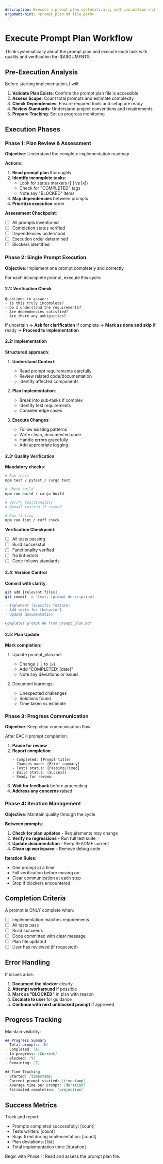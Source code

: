 ```yaml
---
description: Execute a prompt plan systematically with validation and tracking
argument-hint: <prompt_plan.md file path>
---
```


# Execute Prompt Plan Workflow

Think systematically about the prompt plan and execute each task with quality and verification for: $ARGUMENTS

## Pre-Execution Analysis

Before starting implementation, I will:
1. **Validate Plan Exists**: Confirm the prompt plan file is accessible
2. **Assess Scope**: Count total prompts and estimate complexity
3. **Check Dependencies**: Ensure required tools and setup are ready
4. **Review Standards**: Understand project conventions and requirements
5. **Prepare Tracking**: Set up progress monitoring

## Execution Phases

### Phase 1: Plan Review & Assessment
**Objective**: Understand the complete implementation roadmap

**Actions**:
1. **Read prompt plan** thoroughly
2. **Identify incomplete tasks**:
   - Look for status markers ([ ] vs [x])
   - Check for "COMPLETED" tags
   - Note any "BLOCKED" items
3. **Map dependencies** between prompts
4. **Prioritize execution** order

**Assessment Checkpoint**:
- [ ] All prompts inventoried
- [ ] Completion status verified
- [ ] Dependencies understood
- [ ] Execution order determined
- [ ] Blockers identified

### Phase 2: Single Prompt Execution
**Objective**: Implement one prompt completely and correctly

For each incomplete prompt, execute this cycle:

#### 2.1: Verification Check
```
Questions to answer:
- Is this truly incomplete?
- Do I understand the requirements?
- Are dependencies satisfied?
- Are there any ambiguities?
```

If uncertain → **Ask for clarification**
If complete → **Mark as done and skip**
If ready → **Proceed to implementation**

#### 2.2: Implementation
**Structured approach**:
1. **Understand Context**:
   - Read prompt requirements carefully
   - Review related code/documentation
   - Identify affected components

2. **Plan Implementation**:
   - Break into sub-tasks if complex
   - Identify test requirements
   - Consider edge cases

3. **Execute Changes**:
   - Follow existing patterns
   - Write clean, documented code
   - Handle errors gracefully
   - Add appropriate logging

#### 2.3: Quality Verification
**Mandatory checks**:
```bash
# Run tests
npm test / pytest / cargo test

# Check build
npm run build / cargo build

# Verify functionality
# Manual testing if needed

# Run linting
npm run lint / ruff check
```

**Verification Checkpoint**:
- [ ] All tests passing
- [ ] Build successful
- [ ] Functionality verified
- [ ] No lint errors
- [ ] Code follows standards

#### 2.4: Version Control
**Commit with clarity**:
```bash
git add [relevant files]
git commit -m "feat: [prompt description]

- Implement [specific feature]
- Add tests for [behavior]
- Update documentation

Completes prompt #N from prompt_plan.md"
```

#### 2.5: Plan Update
**Mark completion**:
1. Update prompt_plan.md:
   - Change `[ ]` to `[x]`
   - Add "COMPLETED: [date]"
   - Note any deviations or issues

2. Document learnings:
   - Unexpected challenges
   - Solutions found
   - Time taken vs estimate

### Phase 3: Progress Communication
**Objective**: Keep clear communication flow

After EACH prompt completion:
1. **Pause for review**
2. **Report completion**:
   ```
   ✓ Completed: [Prompt title]
   - Changes made: [Brief summary]
   - Tests status: [Passing/Fixed]
   - Build status: [Success]
   - Ready for review
   ```
3. **Wait for feedback** before proceeding
4. **Address any concerns** raised

### Phase 4: Iteration Management
**Objective**: Maintain quality through the cycle

**Between prompts**:
1. **Check for plan updates** - Requirements may change
2. **Verify no regressions** - Run full test suite
3. **Update documentation** - Keep README current
4. **Clean up workspace** - Remove debug code

**Iteration Rules**:
- One prompt at a time
- Full verification before moving on
- Clear communication at each step
- Stop if blockers encountered

## Completion Criteria

A prompt is ONLY complete when:
- [ ] Implementation matches requirements
- [ ] All tests pass
- [ ] Build succeeds
- [ ] Code committed with clear message
- [ ] Plan file updated
- [ ] User has reviewed (if requested)

## Error Handling

If issues arise:
1. **Document the blocker** clearly
2. **Attempt workaround** if possible
3. **Mark as "BLOCKED"** in plan with reason
4. **Escalate to user** for guidance
5. **Continue with next unblocked prompt** if approved

## Progress Tracking

Maintain visibility:
```markdown
## Progress Summary
- Total prompts: [N]
- Completed: [X]
- In progress: [Current]
- Blocked: [Y]
- Remaining: [Z]

## Time Tracking
- Started: [timestamp]
- Current prompt started: [timestamp]
- Average time per prompt: [duration]
- Estimated completion: [projection]
```

## Success Metrics

Track and report:
- Prompts completed successfully: [count]
- Tests written: [count]
- Bugs fixed during implementation: [count]
- Plan deviations: [list]
- Total implementation time: [duration]

Begin with Phase 1: Read and assess the prompt plan file.